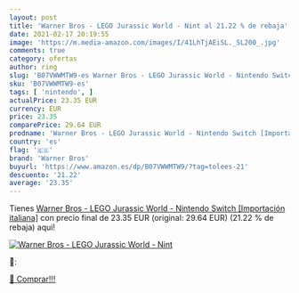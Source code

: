 ```yaml
---
layout: post
title: 'Warner Bros - LEGO Jurassic World - Nint al 21.22 % de rebaja'
date: 2021-02-17 20:19:55
image: 'https://m.media-amazon.com/images/I/41LhTjAEiSL._SL200_.jpg'
comments: true
category: ofertas
author: ring
slug: 'B07VWWMTW9-es Warner Bros - LEGO Jurassic World - Nintendo Switch...'
sku: 'B07VWWMTW9-es'
tags: [ 'nintendo', ]
actualPrice: 23.35 EUR
currency: EUR
price: 23.35
comparePrice: 29.64 EUR
prodname: 'Warner Bros - LEGO Jurassic World - Nintendo Switch [Importación italiana]'
country: 'es'
flag: '🇪🇸'
brand: 'Warner Bros'
buyurl: 'https://www.amazon.es/dp/B07VWWMTW9/?tag=tolees-21'
descuento: '21.22'
average: '23.35'
---
```


Tienes [Warner Bros - LEGO Jurassic World - Nintendo Switch [Importación italiana]](https://www.amazon.es/dp/B07VWWMTW9/?tag=tolees-21) con precio final de  23.35 EUR (original: 29.64 EUR) (21.22 %  de rebaja) aqui!

[![Warner Bros - LEGO Jurassic World - Nint](https://m.media-amazon.com/images/I/41LhTjAEiSL._SL200_.jpg)](https://www.amazon.es/dp/B07VWWMTW9/?tag=tolees-21)

🔎:


[🛒 Comprar!!!](https://www.amazon.es/dp/B07VWWMTW9/?tag=tolees-21)
